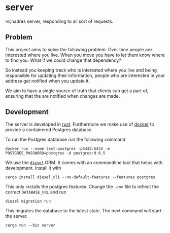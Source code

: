 # server
mijnadres server, responding to all sort of requests.

## Problem
This project aims to solve the following problem. Over time people are
interested where you live. When you move you have to let them know where to find
you. What if we could change that dependency?

So instead you keeping track who is interested where you live and being
responsible for updating their information, people who are interested in your
address get notified when you update it.

We aim to have a single source of truth that clients can get a part of, ensuring
that the are notified when changes are made.

## Development
The server is developed in [rust][]. Furthermore we make use of [docker][] to provide a containered Postgres database.

To run the Postgres database run the following command

```shell
docker run --name test-postgres -p5432:5432 -e POSTGRES_PASSWORD=postgres -d postgres:9.6.5
```

We use the [`diesel`][diesel] ORM. It comes with an commandline tool that helps with development. Install it with

```shell
cargo install diesel_cli --no-default-features --features postgres
```

This only installs the postgres features. Change the `.env` file to reflect the correct `DATABASE_URL` and run

```shell
diesel migration run
```

This migrates the database to the latest state. The next command will start the server.

```shell
cargo run --bin server
```

[rust]: https://www.rust-lang.org/en-US/
[docker]: https://www.docker.com/
[diesel]: http://diesel.rs/